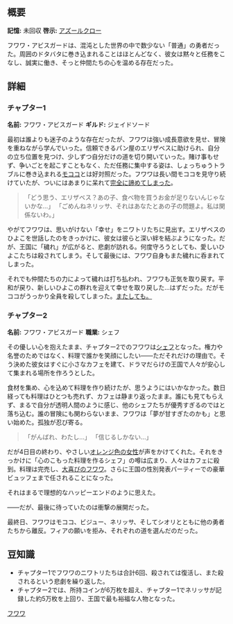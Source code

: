 <!-- title: フワワ・アビスガード -->
<!-- quote: バウバウ！ごはん食べてくれてありがとう！ -->
<!-- chapters: -1 -->
<!-- images: (フワワのチャプター1プロフィール), (焚き火のそばで姉じゃないモココとフワワ), (フワワのチャプター2プロフィール), (チャプター2エンディングでフィアに背を向けるフワワとモココ) -->
<!-- model: false -->

## 概要

**記憶:** 未回収
**啓示:** [アズールクロー](#entry:azure-claws-entry)

フワワ・アビスガードは、混沌とした世界の中で数少ない「普通」の勇者だった。周囲のドタバタに巻き込まれることはほとんどなく、彼女は黙々と任務をこなし、誠実に働き、そっと仲間たちの心を温める存在だった。

## 詳細

### チャプター1

**名前:** フワワ・アビスガード
**ギルド:** ジェイドソード

最初は誰よりも迷子のような存在だったが、フワワは強い成長意欲を見せ、冒険を重ねながら学んでいった。信頼できるパン屋のエリザベスに助けられ、自分の立ち位置を見つけ、少しずつ自分だけの道を切り開いていった。賭け事もせず、争いごとを起こすこともなく、ただ任務に集中する姿は、しょっちゅうトラブルに巻き込まれる[モココ](#entry:mococo-entry)とは好対照だった。フワワは長い間モココを見守り続けていたが、ついにはあまりに呆れて[完全に諦めてしまった](https://www.youtube.com/live/cYvEiwlPkW0?feature=shared&t=2121)。

> 「どう思う、エリザベス？あの子、食べ物を買うお金が足りないんじゃないかな…」
> 「ごめんねネリッサ、それはあなたとあの子の問題よ。私は関係ないわ。」

やがてフワワは、思いがけない「幸せ」をニワトリたちに見出す。エリザベスのひよこを世話したのをきっかけに、彼女は彼らと深い絆を結ぶようになった。だが、王国に「穢れ」が広がると、悲劇が訪れる。何度守ろうとしても、愛しいひよこたちは殺されてしまう。そして最後には、フワワ自身もまた穢れに呑まれてしまった。

それでも仲間たちの力によって穢れは打ち払われ、フワワも正気を取り戻す。平和が戻り、新しいひよこの群れを迎えて幸せを取り戻した…はずだった。だがモココがうっかり全員を殺してしまった。[またしても。](https://www.youtube.com/live/31OnEJrRDfU?t=7268)

### チャプター2

**名前:** フワワ・アビスガード
**職業:** シェフ

その優しい心を抱えたまま、チャプター2でのフワワは[シェフ](#entry:jobs-entry)となった。権力や名誉のためではなく、料理で誰かを笑顔にしたい――ただそれだけの理由で。そう決めた彼女はすぐに小さなカフェを建て、ドラマだらけの王国で人々が安心して集まれる場所を作ろうとした。

食材を集め、心を込めて料理を作り続けたが、思うようにはいかなかった。数日経っても料理はひとつも売れず、カフェは静まり返ったまま。誰にも見てもらえず、まるで自分が透明人間のように感じ、他のシェフたちが優秀すぎるのではと落ち込む。誰の冒険にも関わらないまま、フワワは「夢が甘すぎたのかも」と思い始めた。孤独が忍び寄る。

> 「がんばれ、わたし…」
> 「信じるしかない…」

だが4日目の終わり、やさしい[オレンジ色の女性](#entry:kiara-entry)が声をかけてくれた。それをきっかけに「心のこもった料理を作るシェフ」の噂は広まり、人々はカフェに殺到。料理は完売し、[大喜びのフワワ](https://www.youtube.com/live/Yv3kKfGJUfI?si=0iZ1c9GCaj656Svv&t=546)。さらに王国の性別発表パーティーでの豪華ビュッフェまで任されることになった。

それはまるで理想的なハッピーエンドのように思えた。

――だが、最後に待っていたのは衝撃の展開だった。

最終日、フワワはモココ、ビジュー、ネリッサ、そしてシオリとともに他の勇者たちから離反。フィアの願いを拒み、それぞれの道を選んだのだった。

## 豆知識

- チャプター1でフワワのニワトリたちは合計6回、殺されては復活し、また殺されるという悲劇を繰り返した。
- チャプター2では、所持コインが6万枚を超え、チャプター1でネリッサが記録した約5万枚を上回り、王国で最も裕福な人物となった。

[フワワ](#easter:easter-fuwawa)
